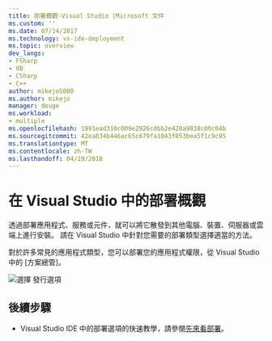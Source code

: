 ```yaml
---
title: 部署概觀-Visual Studio |Microsoft 文件
ms.custom: ''
ms.date: 07/14/2017
ms.technology: vs-ide-deployment
ms.topic: overview
dev_langs:
- FSharp
- VB
- CSharp
- C++
author: mikejo5000
ms.author: mikejo
manager: douge
ms.workload:
- multiple
ms.openlocfilehash: 1991ead310c009e2926cdbb2e428a9038c00c04b
ms.sourcegitcommit: 42ea834b446ac65c679fa1043f853bea5f1c9c95
ms.translationtype: MT
ms.contentlocale: zh-TW
ms.lasthandoff: 04/19/2018
---
```

# <a name="overview-of-deployment-in-visual-studio"></a>在 Visual Studio 中的部署概觀

透過部署應用程式、服務或元件，就可以將它散發到其他電腦、裝置、伺服器或雲端上進行安裝。 請在 Visual Studio 中針對您需要的部署類型選擇適當的方法。 

對於許多常見的應用程式類型，您可以部署您的應用程式權限，從 Visual Studio 中的 [方案總管]。

![選擇 發行選項](../deployment/media/quickstart-publish-iis-ftp.png)

## <a name="next-steps"></a>後續步驟

* Visual Studio IDE 中的部署選項的快速教學，請參閱[先來看部署](../deployment/deploying-applications-services-and-components.md)。

